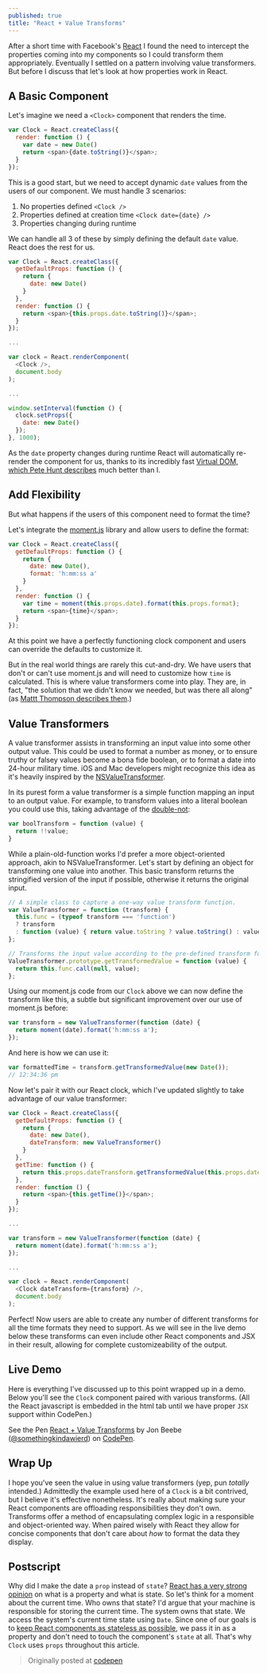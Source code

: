 ```yaml
---
published: true
title: "React + Value Transforms"
---
```


After a short time with Facebook's [React](http://facebook.github.io/react/) I found the need to intercept the properties coming into my components so I could transform them appropriately. Eventually I settled on a pattern involving value transformers. But before I discuss that let's look at how properties work in React.

## A Basic Component

Let's imagine we need a `<Clock>` component that renders the time.

```js
var Clock = React.createClass({
  render: function () {
    var date = new Date()
    return <span>{date.toString()}</span>;
  }
});
```

This is a good start, but we need to accept dynamic `date` values from the users of our component. We must handle 3 scenarios:

1. No properties defined `<Clock />`
2. Properties defined at creation time `<Clock date={date} />`
3. Properties changing during runtime

We can handle all 3 of these by simply defining the default `date` value. React does the rest for us.

```js
var Clock = React.createClass({
  getDefaultProps: function () {
    return {
      date: new Date()
    }
  },
  render: function () {
    return <span>{this.props.date.toString()}</span>;
  }
});

...

var clock = React.renderComponent(
  <Clock />,
  document.body
);

...

window.setInterval(function () {
  clock.setProps({
    date: new Date()
  });
}, 1000);
```

As the `date` property changes during runtime React will automatically re-render the component for us, thanks to its incredibly fast [Virtual DOM, which Pete Hunt describes](https://www.youtube.com/watch?v=h3KksH8gfcQ) much better than I.

## Add Flexibility

But what happens if the users of this component need to format the time?

Let's integrate the [moment.js](http://momentjs.com/) library and allow users to define the format:

```js
var Clock = React.createClass({
  getDefaultProps: function () {
    return {
      date: new Date(),
      format: 'h:mm:ss a'
    }
  },
  render: function () {
    var time = moment(this.props.date).format(this.props.format);
    return <span>{time}</span>;
  }
});
```

At this point we have a perfectly functioning clock component and users can override the defaults to customize it.

But in the real world things are rarely this cut-and-dry. We have users that don't or can't use moment.js and will need to customize how `time` is calculated. This is where value transformers come into play. They are, in fact, "the solution that we didn't know we needed, but was there all along" (as [Mattt Thompson describes them][2.1].)

[2.1]: http://nshipster.com/nsvaluetransformer/ "NSHipster on value transforms"

## Value Transformers

A value transformer assists in transforming an input value into some other output value. This could be used to format a number as money, or to ensure truthy or falsey values become a bona fide boolean, or to format a date into 24-hour military time. iOS and Mac developers might recognize this idea as it's heavily inspired by the [NSValueTransformer][3.1].

[3.1]: https://developer.apple.com/library/ios/documentation/Cocoa/Reference/Foundation/Classes/NSValueTransformer_Class/Reference/Reference.html "iOS NSValue Transformer"

In its purest form a value transformer is a simple function mapping an input to an output value. For example, to transform values into a literal boolean you could use this, taking advantage of the [double-not][3.2]:

[3.2]: http://stackoverflow.com/questions/784929/what-is-the-not-not-operator-in-javascript "What is the not-not operator in Javascript?"

```js
var boolTransform = function (value) {
  return !!value;
}
```

While a plain-old-function works I'd prefer a more object-oriented approach, akin to NSValueTransformer. Let's start by defining an object for transforming one value into another. This basic transform returns the stringified version of the input if possible, otherwise it returns the original input.

```js
// A simple class to capture a one-way value transform function.
var ValueTransformer = function (transform) {
  this.func = (typeof transform === 'function')
  ? transform
  : function (value) { return value.toString ? value.toString() : value; }
};

// Transforms the input value according to the pre-defined transform function
ValueTransformer.prototype.getTransformedValue = function (value) {
  return this.func.call(null, value);
};
```

Using our moment.js code from our `Clock` above we can now define the transform like this, a subtle but significant improvement over our use of moment.js before:

```js
var transform = new ValueTransformer(function (date) {
  return moment(date).format('h:mm:ss a');
});
```

And here is how we can use it:

```js
var formattedTime = transform.getTransformedValue(new Date());
// 12:34:36 pm
```

Now let's pair it with our React clock, which I've updated slightly to take advantage of our value transformer:

```js
var Clock = React.createClass({
  getDefaultProps: function () {
    return {
      date: new Date(),
      dateTransform: new ValueTransformer()
    }
  },
  getTime: function () {
    return this.props.dateTransform.getTransformedValue(this.props.date);
  },
  render: function () {
    return <span>{this.getTime()}</span>;
  }
});

...

var transform = new ValueTransformer(function (date) {
  return moment(date).format('h:mm:ss a');
});

...

var clock = React.renderComponent(
  <Clock dateTransform={transform} />,
  document.body
);

```

Perfect! Now users are able to create any number of different transforms for all the time formats they need to support. As we will see in the live demo below these transforms can even include other React components and JSX in their result, allowing for complete customizeability of the output.

## Live Demo

Here is everything I've discussed up to this point wrapped up in a demo. Below you'll see the `Clock` component paired with various transforms. (All the React javascript is embedded in the html tab until we have proper `JSX` support within CodePen.)

<p data-height="550" data-theme-id="12705" data-slug-hash="chnbE" data-default-tab="html,result" data-user="somethingkindawierd" data-embed-version="2" class="codepen">See the Pen <a href="http://codepen.io/somethingkindawierd/pen/chnbE/">React + Value Transforms</a> by Jon Beebe (<a href="http://codepen.io/somethingkindawierd">@somethingkindawierd</a>) on <a href="http://codepen.io">CodePen</a>.</p>
<script async src="//assets.codepen.io/assets/embed/ei.js"></script>

## Wrap Up

I hope you've seen the value in using value transformers (yep, pun *totally* intended.) Admittedly the example used here of a `Clock` is a bit contrived, but I believe it's effective nonetheless. It's really about making sure your React components are offloading responsibilities they don't own. Transforms offer a method of encapsulating complex logic in a responsible and object-oriented way. When paired wisely with React they allow for concise components that don't care about *how* to format the data they display.

## Postscript

Why did I make the date a `prop` instead of `state`? [React has a very strong opinion][6.1] on what is a property and what is state. So let's think for a moment about the current time. Who owns that state? I'd argue that your machine is responsible for storing the current time. The system owns that state. We access the system's current time state using `Date`. Since one of our goals is to [keep React components as stateless as possible][6.2], we pass it in as a property and don't need to touch the component's `state` at all. That's why `Clock` uses `props` throughout this article.

> Originally posted at [codepen](http://codepen.io/somethingkindawierd/post/react-and-value-transform)

[6.1]: http://facebook.github.io/react/docs/interactivity-and-dynamic-uis.html "React on props vs state"
[6.2]: http://facebook.github.io/react/docs/interactivity-and-dynamic-uis.html#what-components-should-have-state "Keep React components stateless"

